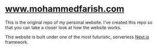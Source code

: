 # www.mohammedfarish.com

This is the original repo of my personal website. I've created this repo so that you can take a closer look at how the website works.

This website is built under one of the most futuristic, serverless [Next.js](https://github.com/vercel/next.js) framework.
